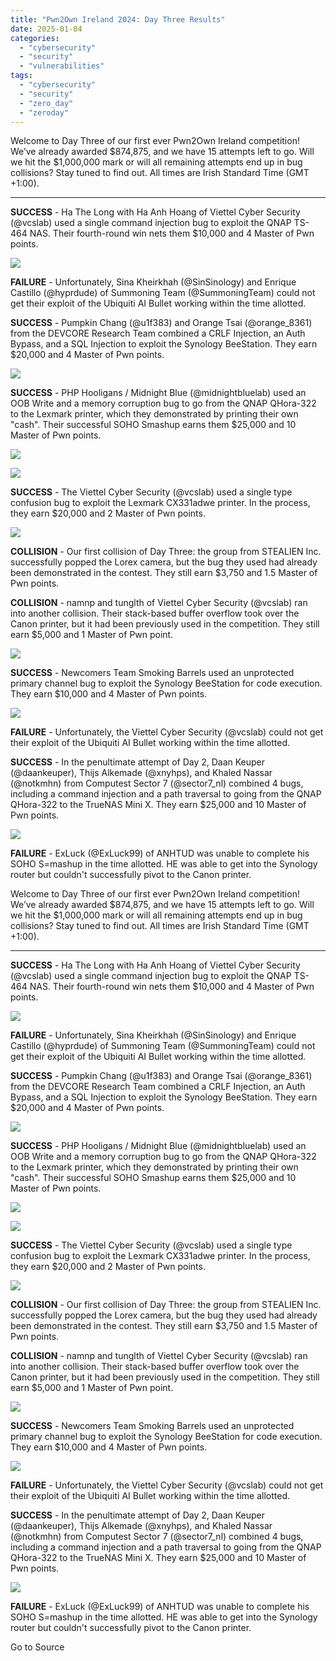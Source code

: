 ```yaml
---
title: "Pwn2Own Ireland 2024: Day Three Results"
date: 2025-01-04
categories: 
  - "cybersecurity"
  - "security"
  - "vulnerabilities"
tags: 
  - "cybersecurity"
  - "security"
  - "zero_day"
  - "zeroday"
---
```


Welcome to Day Three of our first ever Pwn2Own Ireland competition! We’ve already awarded $874,875, and we have 15 attempts left to go. Will we hit the $1,000,000 mark or will all remaining attempts end up in bug collisions? Stay tuned to find out. All times are Irish Standard Time (GMT +1:00).

* * *

**SUCCESS** - Ha The Long with Ha Anh Hoang of Viettel Cyber Security (@vcslab) used a single command injection bug to exploit the QNAP TS-464 NAS. Their fourth-round win nets them $10,000 and 4 Master of Pwn points.

![](https://images.squarespace-cdn.com/content/v1/5894c269e4fcb5e65a1ed623/6b9a248e-66df-4eb4-9fc6-3f10d22c9090/Multimedia+%287%29.jpeg?format=1000w)

**FAILURE** - Unfortunately, Sina Kheirkhah (@SinSinology) and Enrique Castillo (@hyprdude) of Summoning Team (@SummoningTeam) could not get their exploit of the Ubiquiti AI Bullet working within the time allotted.

**SUCCESS** - Pumpkin Chang (@u1f383) and Orange Tsai (@orange\_8361) from the DEVCORE Research Team combined a CRLF Injection, an Auth Bypass, and a SQL Injection to exploit the Synology BeeStation. They earn $20,000 and 4 Master of Pwn points.

![](https://images.squarespace-cdn.com/content/v1/5894c269e4fcb5e65a1ed623/c554f6de-defa-47b8-b303-ce89cdbacb95/Image+%2839%29.jpeg?format=1000w)

**SUCCESS** - PHP Hooligans / Midnight Blue (@midnightbluelab) used an OOB Write and a memory corruption bug to go from the QNAP QHora-322 to the Lexmark printer, which they demonstrated by printing their own "cash". Their successful SOHO Smashup earns them $25,000 and 10 Master of Pwn points.

![](https://images.squarespace-cdn.com/content/v1/5894c269e4fcb5e65a1ed623/f8b0ba0e-890f-484e-824c-f688da6729f0/PHP-Hooligans-SOHO-win.jpg?format=1000w)

![](https://images.squarespace-cdn.com/content/v1/5894c269e4fcb5e65a1ed623/06ef456f-a8eb-4472-921c-4bdf3bb80ac6/Image+%2840%29.jpeg?format=1000w)

**SUCCESS** - The Viettel Cyber Security (@vcslab) used a single type confusion bug to exploit the Lexmark CX331adwe printer. In the process, they earn $20,000 and 2 Master of Pwn points.

![](https://images.squarespace-cdn.com/content/v1/5894c269e4fcb5e65a1ed623/c0d0c10e-782c-4f5d-abda-035bf3dc18ff/viettel-lexmark-win.jpg?format=1000w)

**COLLISION** - Our first collision of Day Three: the group from STEALIEN Inc. successfully popped the Lorex camera, but the bug they used had already been demonstrated in the contest. They still earn $3,750 and 1.5 Master of Pwn points.

**COLLISION** - namnp and tunglth of Viettel Cyber Security (@vcslab) ran into another collision. Their stack-based buffer overflow took over the Canon printer, but it had been previously used in the competition. They still earn $5,000 and 1 Master of Pwn point.

![](https://images.squarespace-cdn.com/content/v1/5894c269e4fcb5e65a1ed623/8d891228-af13-409d-86be-0236b1beff43/viettel-canon.jpg?format=1000w)

**SUCCESS** - Newcomers Team Smoking Barrels used an unprotected primary channel bug to exploit the Synology BeeStation for code execution. They earn $10,000 and 4 Master of Pwn points.

![](https://images.squarespace-cdn.com/content/v1/5894c269e4fcb5e65a1ed623/5e372857-1bad-433d-8a51-a0b932396db0/Image+%2842%29.jpeg?format=1000w)

**FAILURE** - Unfortunately, the Viettel Cyber Security (@vcslab) could not get their exploit of the Ubiquiti AI Bullet working within the time allotted.

**SUCCESS** - In the penultimate attempt of Day 2, Daan Keuper (@daankeuper), Thijs Alkemade (@xnyhps), and Khaled Nassar (@notkmhn) from Computest Sector 7 (@sector7\_nl) combined 4 bugs, including a command injection and a path traversal to going from the QNAP QHora-322 to the TrueNAS Mini X. They earn $25,000 and 10 Master of Pwn points.

![](https://images.squarespace-cdn.com/content/v1/5894c269e4fcb5e65a1ed623/9318cb76-67eb-4029-844b-4ddf36f559c0/Computest-Win.jpg?format=1000w)

**FAILURE** - ExLuck (@ExLuck99) of ANHTUD was unable to complete his SOHO S=mashup in the time allotted. HE was able to get into the Synology router but couldn't successfully pivot to the Canon printer.

Welcome to Day Three of our first ever Pwn2Own Ireland competition! We’ve already awarded $874,875, and we have 15 attempts left to go. Will we hit the $1,000,000 mark or will all remaining attempts end up in bug collisions? Stay tuned to find out. All times are Irish Standard Time (GMT +1:00).

* * *

**SUCCESS** - Ha The Long with Ha Anh Hoang of Viettel Cyber Security (@vcslab) used a single command injection bug to exploit the QNAP TS-464 NAS. Their fourth-round win nets them $10,000 and 4 Master of Pwn points.

![](https://images.squarespace-cdn.com/content/v1/5894c269e4fcb5e65a1ed623/6b9a248e-66df-4eb4-9fc6-3f10d22c9090/Multimedia+%287%29.jpeg?format=1000w)

**FAILURE** - Unfortunately, Sina Kheirkhah (@SinSinology) and Enrique Castillo (@hyprdude) of Summoning Team (@SummoningTeam) could not get their exploit of the Ubiquiti AI Bullet working within the time allotted.

**SUCCESS** - Pumpkin Chang (@u1f383) and Orange Tsai (@orange\_8361) from the DEVCORE Research Team combined a CRLF Injection, an Auth Bypass, and a SQL Injection to exploit the Synology BeeStation. They earn $20,000 and 4 Master of Pwn points.

![](https://images.squarespace-cdn.com/content/v1/5894c269e4fcb5e65a1ed623/c554f6de-defa-47b8-b303-ce89cdbacb95/Image+%2839%29.jpeg?format=1000w)

**SUCCESS** - PHP Hooligans / Midnight Blue (@midnightbluelab) used an OOB Write and a memory corruption bug to go from the QNAP QHora-322 to the Lexmark printer, which they demonstrated by printing their own "cash". Their successful SOHO Smashup earns them $25,000 and 10 Master of Pwn points.

![](https://images.squarespace-cdn.com/content/v1/5894c269e4fcb5e65a1ed623/f8b0ba0e-890f-484e-824c-f688da6729f0/PHP-Hooligans-SOHO-win.jpg?format=1000w)

![](https://images.squarespace-cdn.com/content/v1/5894c269e4fcb5e65a1ed623/06ef456f-a8eb-4472-921c-4bdf3bb80ac6/Image+%2840%29.jpeg?format=1000w)

**SUCCESS** - The Viettel Cyber Security (@vcslab) used a single type confusion bug to exploit the Lexmark CX331adwe printer. In the process, they earn $20,000 and 2 Master of Pwn points.

![](https://images.squarespace-cdn.com/content/v1/5894c269e4fcb5e65a1ed623/c0d0c10e-782c-4f5d-abda-035bf3dc18ff/viettel-lexmark-win.jpg?format=1000w)

**COLLISION** - Our first collision of Day Three: the group from STEALIEN Inc. successfully popped the Lorex camera, but the bug they used had already been demonstrated in the contest. They still earn $3,750 and 1.5 Master of Pwn points.

**COLLISION** - namnp and tunglth of Viettel Cyber Security (@vcslab) ran into another collision. Their stack-based buffer overflow took over the Canon printer, but it had been previously used in the competition. They still earn $5,000 and 1 Master of Pwn point.

![](https://images.squarespace-cdn.com/content/v1/5894c269e4fcb5e65a1ed623/8d891228-af13-409d-86be-0236b1beff43/viettel-canon.jpg?format=1000w)

**SUCCESS** - Newcomers Team Smoking Barrels used an unprotected primary channel bug to exploit the Synology BeeStation for code execution. They earn $10,000 and 4 Master of Pwn points.

![](https://images.squarespace-cdn.com/content/v1/5894c269e4fcb5e65a1ed623/5e372857-1bad-433d-8a51-a0b932396db0/Image+%2842%29.jpeg?format=1000w)

**FAILURE** - Unfortunately, the Viettel Cyber Security (@vcslab) could not get their exploit of the Ubiquiti AI Bullet working within the time allotted.

**SUCCESS** - In the penultimate attempt of Day 2, Daan Keuper (@daankeuper), Thijs Alkemade (@xnyhps), and Khaled Nassar (@notkmhn) from Computest Sector 7 (@sector7\_nl) combined 4 bugs, including a command injection and a path traversal to going from the QNAP QHora-322 to the TrueNAS Mini X. They earn $25,000 and 10 Master of Pwn points.

![](https://images.squarespace-cdn.com/content/v1/5894c269e4fcb5e65a1ed623/9318cb76-67eb-4029-844b-4ddf36f559c0/Computest-Win.jpg?format=1000w)

**FAILURE** - ExLuck (@ExLuck99) of ANHTUD was unable to complete his SOHO S=mashup in the time allotted. HE was able to get into the Synology router but couldn't successfully pivot to the Canon printer.

Go to Source
